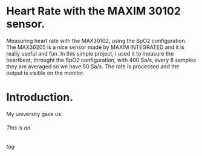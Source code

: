 # Heart Rate with the MAXIM 30102 sensor.
  Measuring heart rate with the MAX30102, using the SpO2 configuration. The MAX30205 is a nice sensor made by MAXIM INTEGRATED and it is really useful and fun. In this simple project, I used it to measure the heartbeat, throught the SpO2 configuration, with 400 Sa/s, every 8 samples they are averaged so we have 50 Sa/s. The rate is processed and the output is visible on the monitor.

# Introduction.
My university gave us 
###### This is an <h6> tag
